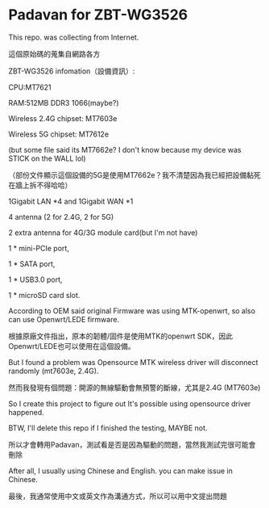 # Padavan for ZBT-WG3526

This repo. was collecting from Internet.

這個原始碼的蒐集自網路各方

ZBT-WG3526 infomation（設備資訊）:

CPU:MT7621

RAM:512MB DDR3 1066(maybe?)

Wireless 2.4G chipset: MT7603e

Wireless 5G   chipset: MT7612e

(but some file said its MT7662e? I don't know because my device was STICK on the WALL lol)

（部份文件顯示這個設備的5G是使用MT7662e？我不清楚因為我已經把設備黏死在牆上拆不得哈哈）

1Gigabit LAN *4 and 1Gigabit WAN *1

4 antenna (2 for 2.4G, 2 for 5G)

2 extra antenna for 4G/3G module card(but I'm not have)


1 * mini-PCIe port,

1 * SATA port,

1 * USB3.0 port,

1 * microSD card slot.


According to OEM said original Firmware was using MTK-openwrt, so also can use Openwrt/LEDE firmware.

根據原廠文件指出，原本的韌體/固件是使用MTK的openwrt SDK，因此Openwrt/LEDE也可以使用在這個設備。

But I found a problem was Opensource MTK wireless driver will disconnect randomly (mt7603e, 2.4G).

然而我發現有個問題：開源的無線驅動會無預警的斷線，尤其是2.4G (MT7603e)

So I create this project to figure out It's possible using opensource driver happened.

BTW, I'll delete this repo if I finished the testing, MAYBE not.

所以才會轉用Padavan，測試看是否是因為驅動的問題，當然我測試完很可能會刪除

After all, I usually using Chinese and English. you can make issue in Chinese.

最後，我通常使用中文或英文作為溝通方式，所以可以用中文提出問題
